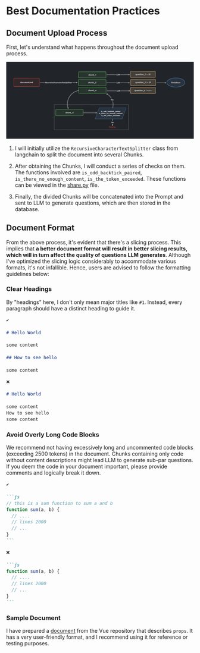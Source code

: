 # Best Documentation Practices

## Document Upload Process

First, let's understand what happens throughout the document upload process.

<img src="./processing.png">

1. I will initially utilize the `RecursiveCharacterTextSplitter` class from langchain to split the document into several Chunks.

2. After obtaining the Chunks, I will conduct a series of checks on them. The functions involved are `is_odd_backtick_paired`, `is_there_no_enough_content`, `is_the_token_exceeded`. These functions can be viewed in the [share.py](https://github.com/codeacme17/examor/blob/main/server/loaders/share.py) file.

3. Finally, the divided Chunks will be concatenated into the Prompt and sent to LLM to generate questions, which are then stored in the database.

## Document Format

From the above process, it's evident that there's a slicing process. This implies that **a better document format will result in better slicing results, which will in turn affect the quality of questions LLM generates**. Although I've optimized the slicing logic considerably to accommodate various formats, it's not infallible. Hence, users are advised to follow the formatting guidelines below:

### Clear Headings

By "headings" here, I don't only mean major titles like `#1`. Instead, every paragraph should have a distinct heading to guide it.

```markdown
✔️

# Hello World

some content

## How to see hello

some content
```

```markdown
❌

# Hello World

some content
How to see hello
some content
```

### Avoid Overly Long Code Blocks

We recommend not having excessively long and uncommented code blocks (exceeding 2500 tokens) in the document. Chunks containing only code without content descriptions might lead LLM to generate sub-par questions. If you deem the code in your document important, please provide comments and logically break it down.

````markdown
✔️

```js
// this is a sum function to sum a and b
function sum(a, b) {
  // ....
  // lines 2000
  // ...
}
```
````

````markdown
❌

```js
function sum(a, b) {
  // ....
  // lines 2000
  // ...
}
```
````

### Sample Document

I have prepared a [document](https://github.com/codeacme17/examor/blob/main/docs/templates/zh-vue-props.md) from the Vue repository that describes `props`. It has a very user-friendly format, and I recommend using it for reference or testing purposes.
